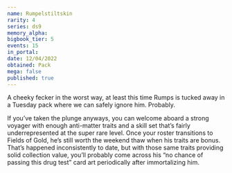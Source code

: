 ```yaml
---
name: Rumpelstiltskin
rarity: 4
series: ds9
memory_alpha:
bigbook_tier: 5
events: 15
in_portal:
date: 12/04/2022
obtained: Pack
mega: false
published: true
---
```


A cheeky fecker in the worst way, at least this time Rumps is tucked away in a Tuesday pack where we can safely ignore him. Probably.

If you’ve taken the plunge anyways, you can welcome aboard a strong voyager with enough anti-matter traits and a skill set that’s fairly underrepresented at the super rare level. Once your roster transitions to Fields of Gold, he’s still worth the weekend thaw when his traits are bonus. That’s happened inconsistently to date, but with those same traits providing solid collection value, you’ll probably come across his “no chance of passing this drug test” card art periodically after immortalizing him.
